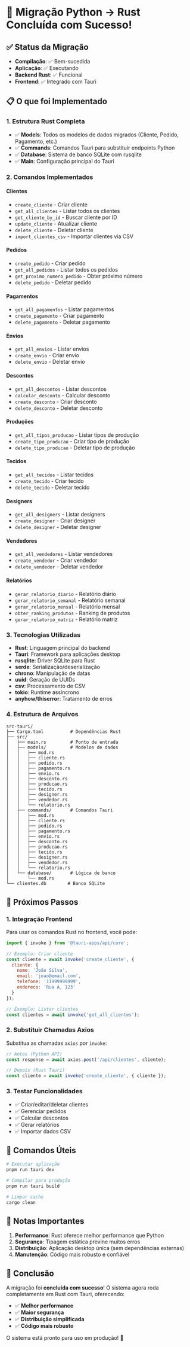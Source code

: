 # 🚀 Migração Python → Rust Concluída com Sucesso!

## ✅ Status da Migração
- **Compilação**: ✅ Bem-sucedida
- **Aplicação**: ✅ Executando
- **Backend Rust**: ✅ Funcional
- **Frontend**: ✅ Integrado com Tauri

## 📋 O que foi Implementado

### 1. **Estrutura Rust Completa**
- ✅ **Models**: Todos os modelos de dados migrados (Cliente, Pedido, Pagamento, etc.)
- ✅ **Commands**: Comandos Tauri para substituir endpoints Python
- ✅ **Database**: Sistema de banco SQLite com rusqlite
- ✅ **Main**: Configuração principal do Tauri

### 2. **Comandos Implementados**

#### **Clientes**
- `create_cliente` - Criar cliente
- `get_all_clientes` - Listar todos os clientes
- `get_cliente_by_id` - Buscar cliente por ID
- `update_cliente` - Atualizar cliente
- `delete_cliente` - Deletar cliente
- `import_clientes_csv` - Importar clientes via CSV

#### **Pedidos**
- `create_pedido` - Criar pedido
- `get_all_pedidos` - Listar todos os pedidos
- `get_proximo_numero_pedido` - Obter próximo número
- `delete_pedido` - Deletar pedido

#### **Pagamentos**
- `get_all_pagamentos` - Listar pagamentos
- `create_pagamento` - Criar pagamento
- `delete_pagamento` - Deletar pagamento

#### **Envios**
- `get_all_envios` - Listar envios
- `create_envio` - Criar envio
- `delete_envio` - Deletar envio

#### **Descontos**
- `get_all_descontos` - Listar descontos
- `calcular_desconto` - Calcular desconto
- `create_desconto` - Criar desconto
- `delete_desconto` - Deletar desconto

#### **Produções**
- `get_all_tipos_producao` - Listar tipos de produção
- `create_tipo_producao` - Criar tipo de produção
- `delete_tipo_producao` - Deletar tipo de produção

#### **Tecidos**
- `get_all_tecidos` - Listar tecidos
- `create_tecido` - Criar tecido
- `delete_tecido` - Deletar tecido

#### **Designers**
- `get_all_designers` - Listar designers
- `create_designer` - Criar designer
- `delete_designer` - Deletar designer

#### **Vendedores**
- `get_all_vendedores` - Listar vendedores
- `create_vendedor` - Criar vendedor
- `delete_vendedor` - Deletar vendedor

#### **Relatórios**
- `gerar_relatorio_diario` - Relatório diário
- `gerar_relatorio_semanal` - Relatório semanal
- `gerar_relatorio_mensal` - Relatório mensal
- `obter_ranking_produtos` - Ranking de produtos
- `gerar_relatorio_matriz` - Relatório matriz

### 3. **Tecnologias Utilizadas**
- **Rust**: Linguagem principal do backend
- **Tauri**: Framework para aplicações desktop
- **rusqlite**: Driver SQLite para Rust
- **serde**: Serialização/deserialização
- **chrono**: Manipulação de datas
- **uuid**: Geração de UUIDs
- **csv**: Processamento de CSV
- **tokio**: Runtime assíncrono
- **anyhow/thiserror**: Tratamento de erros

### 4. **Estrutura de Arquivos**
```
src-tauri/
├── Cargo.toml          # Dependências Rust
├── src/
│   ├── main.rs         # Ponto de entrada
│   ├── models/         # Modelos de dados
│   │   ├── mod.rs
│   │   ├── cliente.rs
│   │   ├── pedido.rs
│   │   ├── pagamento.rs
│   │   ├── envio.rs
│   │   ├── desconto.rs
│   │   ├── producao.rs
│   │   ├── tecido.rs
│   │   ├── designer.rs
│   │   ├── vendedor.rs
│   │   └── relatorio.rs
│   ├── commands/       # Comandos Tauri
│   │   ├── mod.rs
│   │   ├── cliente.rs
│   │   ├── pedido.rs
│   │   ├── pagamento.rs
│   │   ├── envio.rs
│   │   ├── desconto.rs
│   │   ├── producao.rs
│   │   ├── tecido.rs
│   │   ├── designer.rs
│   │   ├── vendedor.rs
│   │   └── relatorio.rs
│   └── database/       # Lógica de banco
│       └── mod.rs
└── clientes.db        # Banco SQLite
```

## 🎯 Próximos Passos

### 1. **Integração Frontend**
Para usar os comandos Rust no frontend, você pode:

```javascript
import { invoke } from '@tauri-apps/api/core';

// Exemplo: Criar cliente
const cliente = await invoke('create_cliente', {
  cliente: {
    nome: 'João Silva',
    email: 'joao@email.com',
    telefone: '11999999999',
    endereco: 'Rua A, 123'
  }
});

// Exemplo: Listar clientes
const clientes = await invoke('get_all_clientes');
```

### 2. **Substituir Chamadas Axios**
Substitua as chamadas `axios` por `invoke`:

```javascript
// Antes (Python API)
const response = await axios.post('/api/clientes', cliente);

// Depois (Rust Tauri)
const cliente = await invoke('create_cliente', { cliente });
```

### 3. **Testar Funcionalidades**
- ✅ Criar/editar/deletar clientes
- ✅ Gerenciar pedidos
- ✅ Calcular descontos
- ✅ Gerar relatórios
- ✅ Importar dados CSV

## 🔧 Comandos Úteis

```bash
# Executar aplicação
pnpm run tauri dev

# Compilar para produção
pnpm run tauri build

# Limpar cache
cargo clean
```

## 📝 Notas Importantes

1. **Performance**: Rust oferece melhor performance que Python
2. **Segurança**: Tipagem estática previne muitos erros
3. **Distribuição**: Aplicação desktop única (sem dependências externas)
4. **Manutenção**: Código mais robusto e confiável

## 🎉 Conclusão

A migração foi **concluída com sucesso**! O sistema agora roda completamente em Rust com Tauri, oferecendo:

- ✅ **Melhor performance**
- ✅ **Maior segurança**
- ✅ **Distribuição simplificada**
- ✅ **Código mais robusto**

O sistema está pronto para uso em produção! 🚀






